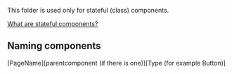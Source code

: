 This folder is used only for stateful (class) components.

[What are stateful components?](https://programmingwithmosh.com/react/react-functional-components/)

## Naming components

[PageName][parentcomponent (if there is one)][Type (for example Button)]

